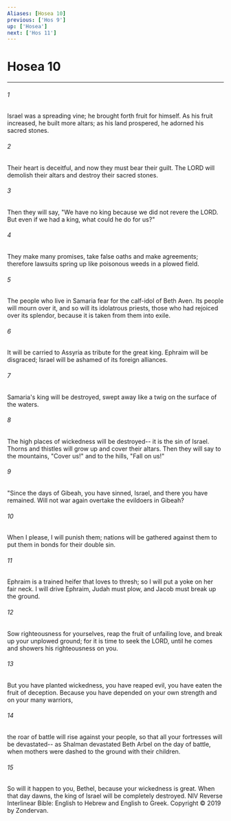 ```yaml
---
Aliases: [Hosea 10]
previous: ['Hos 9']
up: ['Hosea']
next: ['Hos 11']
---
```

# Hosea 10

***


###### 1 
Israel was a spreading vine; he brought forth fruit for himself. As his fruit increased, he built more altars; as his land prospered, he adorned his sacred stones. 

###### 2 
Their heart is deceitful, and now they must bear their guilt. The LORD will demolish their altars and destroy their sacred stones. 

###### 3 
Then they will say, "We have no king because we did not revere the LORD. But even if we had a king, what could he do for us?" 

###### 4 
They make many promises, take false oaths and make agreements; therefore lawsuits spring up like poisonous weeds in a plowed field. 

###### 5 
The people who live in Samaria fear for the calf-idol of Beth Aven. Its people will mourn over it, and so will its idolatrous priests, those who had rejoiced over its splendor, because it is taken from them into exile. 

###### 6 
It will be carried to Assyria as tribute for the great king. Ephraim will be disgraced; Israel will be ashamed of its foreign alliances. 

###### 7 
Samaria's king will be destroyed, swept away like a twig on the surface of the waters. 

###### 8 
The high places of wickedness will be destroyed-- it is the sin of Israel. Thorns and thistles will grow up and cover their altars. Then they will say to the mountains, "Cover us!" and to the hills, "Fall on us!" 

###### 9 
"Since the days of Gibeah, you have sinned, Israel, and there you have remained. Will not war again overtake the evildoers in Gibeah? 

###### 10 
When I please, I will punish them; nations will be gathered against them to put them in bonds for their double sin. 

###### 11 
Ephraim is a trained heifer that loves to thresh; so I will put a yoke on her fair neck. I will drive Ephraim, Judah must plow, and Jacob must break up the ground. 

###### 12 
Sow righteousness for yourselves, reap the fruit of unfailing love, and break up your unplowed ground; for it is time to seek the LORD, until he comes and showers his righteousness on you. 

###### 13 
But you have planted wickedness, you have reaped evil, you have eaten the fruit of deception. Because you have depended on your own strength and on your many warriors, 

###### 14 
the roar of battle will rise against your people, so that all your fortresses will be devastated-- as Shalman devastated Beth Arbel on the day of battle, when mothers were dashed to the ground with their children. 

###### 15 
So will it happen to you, Bethel, because your wickedness is great. When that day dawns, the king of Israel will be completely destroyed. NIV Reverse Interlinear Bible: English to Hebrew and English to Greek. Copyright © 2019 by Zondervan.
